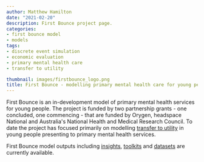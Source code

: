 ```yaml
---
author: Matthew Hamilton
date: "2021-02-20"
description: First Bounce project page.
categories:
- first bounce model
- models
tags:
- discrete event simulation
- economic evaluation
- primary mental health care
- transfer to utility

thumbnail: images/firstbounce_logo.png
title: First Bounce - modelling primary mental health care for young people.
---
```


First Bounce is an in-development model of primary mental health services for young people. The project is funded by two partnership grants - one concluded, one commencing - that are funded by Orygen, headspace National and Australia's National Health and Medical Research Council. To date the project has focused primarily on modelling [transfer to utility](../../tags/transfer-to-utility) in young people presenting to primary mental health services.

First Bounce model outputs including [insights](../../categories/first-bounce-insight/), [toolkits](../../categories/first-bounce-toolkits) and [datasets](../../categories/first-bounce-datasets) are currently available.





